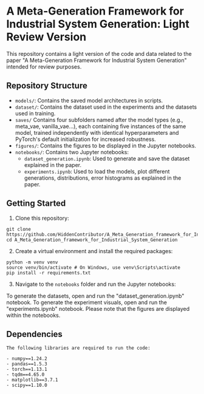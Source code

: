 # A Meta-Generation Framework for Industrial System Generation: Light Review Version

This repository contains a light version of the code and data related to the paper "A Meta-Generation Framework for Industrial System Generation" intended for review purposes.

## Repository Structure

- `models/`: Contains the saved model architectures in scripts.
- `dataset/`: Contains the dataset used in the experiments and the datasets used in training.
- `saves/` Contains four subfolders named after the model types (e.g., meta_vae, vanilla_vae...), each containing five instances of the same model, trained independently with identical hyperparameters and PyTorch's default initialization for increased robustness.
- `figures/`: Contains the figures to be displayed in the Jupyter notebooks.
- `notebooks/`: Contains two Jupyter notebooks:
    - `dataset_generation.ipynb`: Used to generate and save the dataset explained in the paper.
    - `experiments.ipynb`: Used to load the models, plot different generations, distributions, error histograms as explained in the paper.

## Getting Started

1. Clone this repository:
```
git clone https://github.com/HiddenContributor/A_Meta_Generation_framework_for_Industrial_System_Generation.git
cd A_Meta_Generation_framework_for_Industrial_System_Generation
```

2. Create a virtual environment and install the required packages:
```
python -m venv venv
source venv/bin/activate # On Windows, use venv\Scripts\activate
pip install -r requirements.txt
```

3. Navigate to the `notebooks` folder and run the Jupyter notebooks:

To generate the datasets, open and run the "dataset_generation.ipynb" notebook. To generate the experiment visuals, open and run the "experiments.ipynb" notebook. Please note that the figures are displayed within the notebooks.

## Dependencies

```
The following libraries are required to run the code:

- numpy==1.24.2
- pandas==1.5.3
- torch==1.13.1
- tqdm==4.65.0
- matplotlib==3.7.1
- scipy==1.10.0
```

